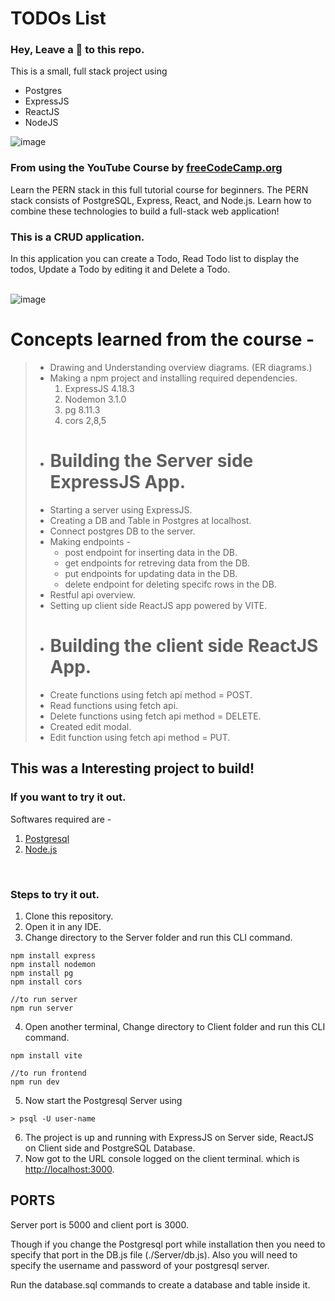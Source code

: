 # TODOs List  
### Hey, Leave a 🌟 to this repo.
This is a small, full stack project using  
- Postgres
- ExpressJS
- ReactJS
- NodeJS  

![image](https://github.com/prathmesh-ka-github/TODOs-list/assets/103999608/406490a2-6b96-4a54-a7ff-971b53165351)

### From using the YouTube Course by [freeCodeCamp.org](https://youtu.be/ldYcgPKEZC8?si=c5aFCJF8BbPkQkz7)  
Learn the PERN stack in this full tutorial course for beginners. The PERN stack consists of PostgreSQL, Express, React, and Node.js. Learn how to combine these technologies to build a full-stack web application!

### This is a CRUD application.
In this application you can create a Todo, Read Todo list to display the todos, Update a Todo by editing it and Delete a Todo.  
<br/>

![image](https://github.com/prathmesh-ka-github/TODOs-list/assets/103999608/96e82c93-933d-4e02-a0b2-19456b57e5f3)

# Concepts learned from the course -
> - Drawing and Understanding overview diagrams. (ER diagrams.)
> - Making a npm project and installing required dependencies.
>   1. ExpressJS 4.18.3
>   1. Nodemon 3.1.0
>   1. pg 8.11.3
>   1. cors 2,8,5
> - # Building the Server side ExpressJS App.
> - Starting a server using ExpressJS.
> - Creating a DB and Table in Postgres at localhost.
> - Connect postgres DB to the server.
> - Making endpoints -
>    - post endpoint for inserting data in the DB.
>    - get endpoints for retreving data from the DB.
>    - put endpoints for updating data in the DB.
>    - delete endpoint for deleting specifc rows in the DB.
> - Restful api overview.
> - Setting up client side ReactJS app powered by VITE.
> - # Building the client side ReactJS App.
> - Create functions using fetch api method = POST.
> - Read functions using fetch api.
> - Delete functions using fetch api method = DELETE.
> - Created edit modal.
> - Edit function using fetch api method = PUT.

## This was a Interesting project to build!
### If you want to try it out.  
Softwares required are -
1. [Postgresql](https://www.postgresql.org/download/)
1. [Node.js](https://nodejs.org/en/download/current)

<br/>  

### Steps to try it out.  
1. Clone this repository.
1. Open it in any IDE.
1. Change directory to the Server folder and run this CLI command. 
```
npm install express
npm install nodemon
npm install pg
npm install cors

//to run server
npm run server
```    
4. Open another terminal, Change directory to Client folder and run this CLI command.
```
npm install vite

//to run frontend
npm run dev
```
5. Now start the Postgresql Server using
```
> psql -U user-name
```
6. The project is up and running with ExpressJS on Server side, ReactJS on Client side and PostgreSQL Database.
6. Now got to the URL console logged on the client terminal. which is [http://localhost:3000](http://localhost:3000).

## PORTS
Server port is 5000 and client port is 3000.  

Though if you change the Postgresql port while installation then you need to specify that port in the DB.js file (./Server/db.js). Also you will need to specify the username and password of your postgresql server.  

Run the database.sql commands to create a database and table inside  it.  
